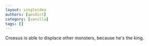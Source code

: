```yaml
---
layout: singleidea
authors: [aosdict]
category: [vanilla]
tags: []
---
```

Croesus is able to displace other monsters, because he's the king.

